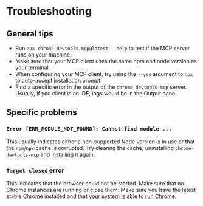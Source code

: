 # Troubleshooting

## General tips

- Run `npx chrome-devtools-mcp@latest --help` to test if the MCP server runs on your machine.
- Make sure that your MCP client uses the same npm and node version as your terminal.
- When configuring your MCP client, try using the `--yes` argument to `npx` to
  auto-accept installation prompt.
- Find a specific error in the output of the `chrome-devtools-mcp` server.
  Usually, if you client is an IDE, logs would be in the Output pane.

## Specific problems

### `Error [ERR_MODULE_NOT_FOUND]: Cannot find module ...`

This usually indicates either a non-supported Node version is in use or that the
`npm`/`npx` cache is corrupted. Try clearing the cache, uninstalling
`chrome-devtools-mcp` and installing it again.

### `Target closed` error

This indicates that the browser could not be started. Make sure that no Chrome
instances are running or close them. Make sure you have the latest stable Chrome
installed and that [your system is able to run Chrome](https://support.google.com/chrome/a/answer/7100626?hl=en).
